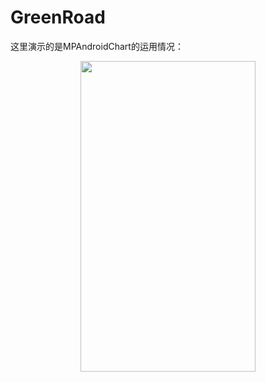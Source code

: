 # GreenRoad
这里演示的是MPAndroidChart的运用情况：
 <div align="center">
    <img width="280" height="497" src="https://raw.githubusercontent.com/ok406lhq/GreenRoad/1601a2b28b8b7347704935980310589837534df1/screens/linechart.gif"/>
  </div>
